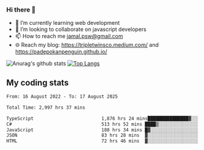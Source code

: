 ### Hi there 👋

<!--
**padepokanpenguin/padepokanpenguin** is a ✨ _special_ ✨ repository because its `README.md` (this file) appears on your GitHub profile.
-->

- 🌱 I’m currently learning  web development
- 👯 I’m looking to collaborate on javascript developers
- 📫 How to reach me jamal.psw@gmail.com
- 🌐 Reach my blog:
   https://tripletwinsco.medium.com/ and
   https://padepokanpenguin.github.io/

![Anurag's github stats](https://github-readme-stats.vercel.app/api?username=padepokanpenguin&count_private=true&disable_animations=false&show_icons=true&theme=default)
[![Top Langs](https://github-readme-stats.vercel.app/api/top-langs/?username=padepokanpenguin&theme=default&layout=compact)](https://github.com/padepokanpenguin)

## My coding stats

<!--START_SECTION:waka-->

```txt
From: 16 August 2022 - To: 17 August 2025

Total Time: 2,997 hrs 37 mins

TypeScript                         1,876 hrs 24 mins███████████████▓░░░░░░░░░   62.60 %
C#                                 513 hrs 52 mins ████▒░░░░░░░░░░░░░░░░░░░░   17.14 %
JavaScript                         188 hrs 34 mins █▓░░░░░░░░░░░░░░░░░░░░░░░   06.29 %
JSON                               83 hrs 28 mins  ▓░░░░░░░░░░░░░░░░░░░░░░░░   02.78 %
HTML                               72 hrs 46 mins  ▓░░░░░░░░░░░░░░░░░░░░░░░░   02.43 %
```

<!--END_SECTION:waka-->


